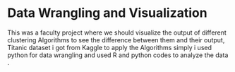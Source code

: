 # Data Wrangling and Visualization 
This was a faculty project where we should visualize the output of different clustering Algorithms to see the difference between them and their output, Titanic dataset i got from Kaggle to apply the Algorithms simply i used python for data wrangling and used R and python codes to analyze the data . 
